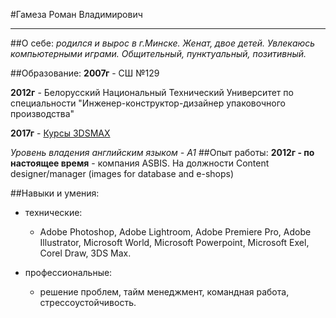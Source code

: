 #Гамеза Роман Владимирович
*****
##О себе:
_родился и вырос в г.Минске. Женат, двое детей. Увлекаюсь компьютерными играми. Общительный, пунктуальный, позитивный._

##Образование:
**2007г** - СШ №129

**2012г** - Белорусский Национальный Технический Университет по специальности "Инженер-конструктор-дизайнер упаковочного производства"

**2017г** - [Курсы 3DSMAX](http://www.3dmax.by/)

_Уровень владения английским языком - A1_
##Опыт работы:
**2012г - по настоящее время** - компания ASBIS. На должности Content designer/manager (images for database and e-shops)

##Навыки и умения:
* технические:
  + Adobe Photoshop, Adobe Lightroom, Adobe Premiere Pro, Adobe Illustrator, Microsoft World, Microsoft Powerpoint, Microsoft Exel, Corel Draw, 3DS Max.

* профессиональные:
  + решение проблем, тайм менеджмент, командная работа, стрессоустойчивость.